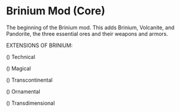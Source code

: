 Brinium Mod (Core)
============

The beginning of the Brinium mod. This adds Brinium, Volcanite, and Pandorite, the three essential ores and their weapons and armors.

EXTENSIONS OF BRINIUM:

() Technical

() Magical

() Transcontinental

() Ornamental

() Transdimensional
